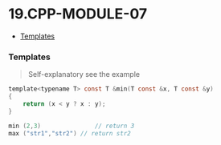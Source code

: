 # 19.CPP-MODULE-07

* [Templates](#Templates)  

### Templates
> Self-explanatory see the example
```C
template<typename T> const T &min(T const &x, T const &y)
{
	return (x < y ? x : y);
}

min (2,3)           	// return 3
max ("str1","str2")	// return str2

```
